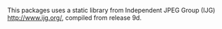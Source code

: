 This packages uses a static library from Independent JPEG Group (IJG) http://www.ijg.org/, compiled from release 9d.

